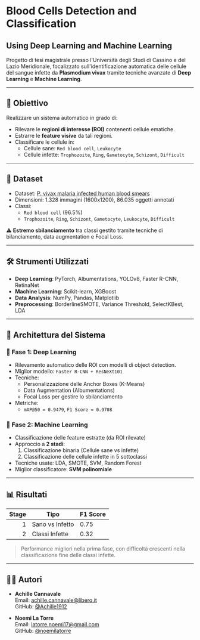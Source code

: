 # Blood Cells Detection and Classification
## Using Deep Learning and Machine Learning

Progetto di tesi magistrale presso l'Università degli Studi di Cassino e del Lazio Meridionale, focalizzato sull'identificazione automatica delle cellule del sangue infette da **Plasmodium vivax** tramite tecniche avanzate di **Deep Learning** e **Machine Learning**.

---

## 📌 Obiettivo

Realizzare un sistema automatico in grado di:
- Rilevare le **regioni di interesse (ROI)** contenenti cellule ematiche.
- Estrarre le **feature visive** da tali regioni.
- Classificare le cellule in:
  - Cellule sane: `Red blood cell`, `Leukocyte`
  - Cellule infette: `Trophozoite`, `Ring`, `Gametocyte`, `Schizont`, `Difficult`

---

## 📁 Dataset

- Dataset: [P. vivax malaria infected human blood smears](https://www.kaggle.com/datasets)
- Dimensioni: 1.328 immagini (1600x1200), 86.035 oggetti annotati
- Classi:
  - `Red blood cell` (96.5%)
  - `Trophozoite`, `Ring`, `Schizont`, `Gametocyte`, `Leukocyte`, `Difficult`

⚠️ **Estremo sbilanciamento** tra classi gestito tramite tecniche di bilanciamento, data augmentation e Focal Loss.

---

## 🛠️ Strumenti Utilizzati

- **Deep Learning**: PyTorch, Albumentations, YOLOv8, Faster R-CNN, RetinaNet
- **Machine Learning**: Scikit-learn, XGBoost
- **Data Analysis**: NumPy, Pandas, Matplotlib
- **Preprocessing**: BorderlineSMOTE, Variance Threshold, SelectKBest, LDA

---

## 🧠 Architettura del Sistema

### 🔹 Fase 1: Deep Learning
- Rilevamento automatico delle ROI con modelli di object detection.
- Miglior modello: `Faster R-CNN + ResNeXt101`
- Tecniche:
  - Personalizzazione delle Anchor Boxes (K-Means)
  - Data Augmentation (Albumentations)
  - Focal Loss per gestire lo sbilanciamento
- Metriche:
  - `mAP@50 = 0.9479`, `F1 Score = 0.9708`

### 🔸 Fase 2: Machine Learning
- Classificazione delle feature estratte (da ROI rilevate)
- Approccio a **2 stadi**:
  1. Classificazione binaria (Cellule sane vs infette)
  2. Classificazione delle cellule infette in 5 sottoclassi
- Tecniche usate: LDA, SMOTE, SVM, Random Forest
- Miglior classificatore: **SVM polinomiale**

---

## 📊 Risultati

| Stage | Tipo | F1 Score |
|------:|------|----------|
| 1     | Sano vs Infetto | 0.75 |
| 2     | Classi Infette  | 0.32 |

> Performance migliori nella prima fase, con difficoltà crescenti nella classificazione fine delle classi infette.

---

## 👨‍🔬 Autori


- **Achille Cannavale**  
  Email: [achille.cannavale@libero.it](mailto:achille.cannavale@libero.it)  
  GitHub: [@Achille1912](https://github.com/Achille1912)


- **Noemi La Torre**  
  Email: [latorre.noemi17@gmail.com](mailto:latorre.noemi17@gmail.com)  
  GitHub: [@noemilatorre](https://github.com/noemilatorre)
